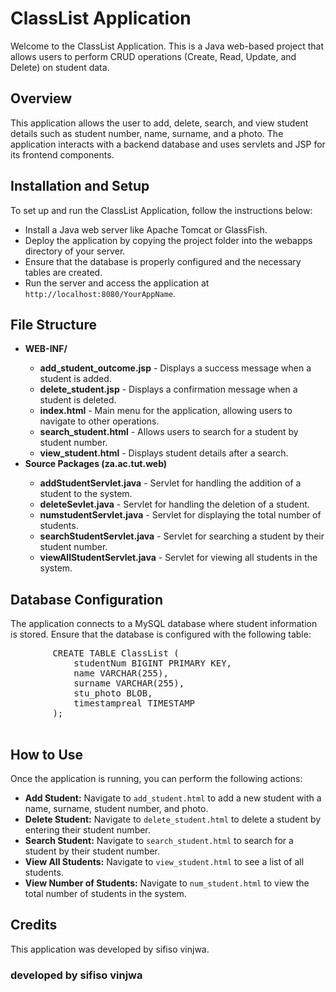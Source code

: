 
<body>

  <h1>ClassList Application</h1>
    <p>Welcome to the ClassList Application. This is a Java web-based project that allows users to perform CRUD operations (Create, Read, Update, and Delete) on student data.</p>

  <h2>Overview</h2>
    <p>This application allows the user to add, delete, search, and view student details such as student number, name, surname, and a photo. The application interacts with a backend database and uses servlets and JSP for its frontend components.</p>
    <h2>Installation and Setup</h2>
    <p>To set up and run the ClassList Application, follow the instructions below:</p>
    <ul>
        <li>Install a Java web server like Apache Tomcat or GlassFish.</li>
        <li>Deploy the application by copying the project folder into the webapps directory of your server.</li>
        <li>Ensure that the database is properly configured and the necessary tables are created.</li>
        <li>Run the server and access the application at <code>http://localhost:8080/YourAppName</code>.</li>
    </ul>
    <h2>File Structure</h2>
    <div class="file-structure">
        <ul>
            <li><b>WEB-INF/</b></li>
            <ul>
                <li><b>add_student_outcome.jsp</b> - Displays a success message when a student is added.</li>
                <li><b>delete_student.jsp</b> - Displays a confirmation message when a student is deleted.</li>
                <li><b>index.html</b> - Main menu for the application, allowing users to navigate to other operations.</li>
                <li><b>search_student.html</b> - Allows users to search for a student by student number.</li>
                <li><b>view_student.html</b> - Displays student details after a search.</li>
            </ul>
                        <li><b>Source Packages (za.ac.tut.web)</b></li>
            <ul>
                <li><b>addStudentServlet.java</b> - Servlet for handling the addition of a student to the system.</li>
                <li><b>deleteSevlet.java</b> - Servlet for handling the deletion of a student.</li>
                <li><b>numstudentServlet.java</b> - Servlet for displaying the total number of students.</li>
                <li><b>searchStudentServlet.java</b> - Servlet for searching a student by their student number.</li>
                <li><b>viewAllStudentServlet.java</b> - Servlet for viewing all students in the system.</li>
            </ul>
        </ul>
    </div>

  <h2>Database Configuration</h2>
    <p>The application connects to a MySQL database where student information is stored. Ensure that the database is configured with the following table:</p>
    <pre>
        CREATE TABLE ClassList (
            studentNum BIGINT PRIMARY KEY,
            name VARCHAR(255),
            surname VARCHAR(255),
            stu_photo BLOB,
            timestampreal TIMESTAMP
        );
    </pre>

  <h2>How to Use</h2>
    <p>Once the application is running, you can perform the following actions:</p>
    <ul>
        <li><b>Add Student:</b> Navigate to <code>add_student.html</code> to add a new student with a name, surname, student number, and photo.</li>
        <li><b>Delete Student:</b> Navigate to <code>delete_student.html</code> to delete a student by entering their student number.</li>
        <li><b>Search Student:</b> Navigate to <code>search_student.html</code> to search for a student by their student number.</li>
        <li><b>View All Students:</b> Navigate to <code>view_student.html</code> to see a list of all students.</li>
        <li><b>View Number of Students:</b> Navigate to <code>num_student.html</code> to view the total number of students in the system.</li>
    </ul>
    <h2>Credits</h2>
    <p>This application was developed by sifiso vinjwa.</p>
<h3>developed by sifiso vinjwa</h3>
</body>
</html>
